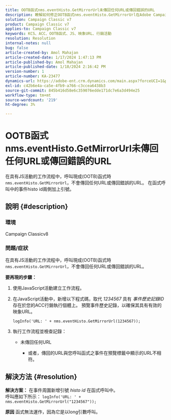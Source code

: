 ```yaml
---
title: OOTB函式nms.eventHisto.GetMirrorUrl未傳回任何URL或傳回錯誤的URL
description: 瞭解如何修正OOTB函式nms.eventHisto.GetMirrorUrl在Adobe Campaign Classic中未傳回任何URL的問題。
solution: Campaign Classic v7
product: Campaign Classic v7
applies-to: Campaign Classic v7
keywords: KCS、ACC、OOTB函式、JS、映象URL、行銷活動
resolution: Resolution
internal-notes: null
bug: false
article-created-by: Amol Mahajan
article-created-date: 1/17/2024 1:47:13 PM
article-published-by: Amol Mahajan
article-published-date: 1/18/2024 2:16:42 PM
version-number: 1
article-number: KA-23477
dynamics-url: https://adobe-ent.crm.dynamics.com/main.aspx?forceUCI=1&pagetype=entityrecord&etn=knowledgearticle&id=abb008e9-3eb5-ee11-a569-6045bd006295
exl-id: c42b6e4a-ca5e-4fb9-a766-c3ccea6438b3
source-git-commit: 845b416d58e6c359076edde171dc7e6a3d494e25
workflow-type: tm+mt
source-wordcount: '219'
ht-degree: 3%

---
```


# OOTB函式nms.eventHisto.GetMirrorUrl未傳回任何URL或傳回錯誤的URL


在具有JS活動的工作流程中，呼叫現成(OOTB)函式時 `nms.eventHisto.GetMirrorUrl`，不會傳回任何URL或傳回錯誤的URL。 在函式呼叫中的事件histo id兩側加上引號。

## 說明 {#description}


### <b>環境</b>

Campaign Classicv8



### <b>問題/症狀</b>

在具有JS活動的工作流程中，呼叫現成(OOTB)函式時 `nms.eventHisto.GetMirrorUrl`，不會傳回任何URL或傳回錯誤的URL。

<b>要再現的步驟：</b>

1. 使用JavaScript活動建立工作流程。


2. 在JavaScript活動中，新增以下程式碼，取代 *1234567* 具有 *事件歷史記錄ID* 存在於您的ACC行銷執行個體上。 預覽事件歷史記錄，以確保其具有有效的映象URL。



   `logInfo('URL: ' + nms.eventHisto.GetMirrorUrl(1234567));`


3. 執行工作流程並檢查記錄：

   - 未傳回任何URL




      - 或者，傳回的URL與您呼叫函式之事件在預覽標籤中顯示的URL不相符。



## 解決方法 {#resolution}

<b>解決方案：</b>
在事件周圍新增引號 *histo id* 在函式呼叫中。
<br>呼叫應如下所示：
`logInfo('URL: ' + nms.eventHisto.GetMirrorUrl("1234567"));`

<b>原因</b>
函式無法運作，因為它是以long引數呼叫。
